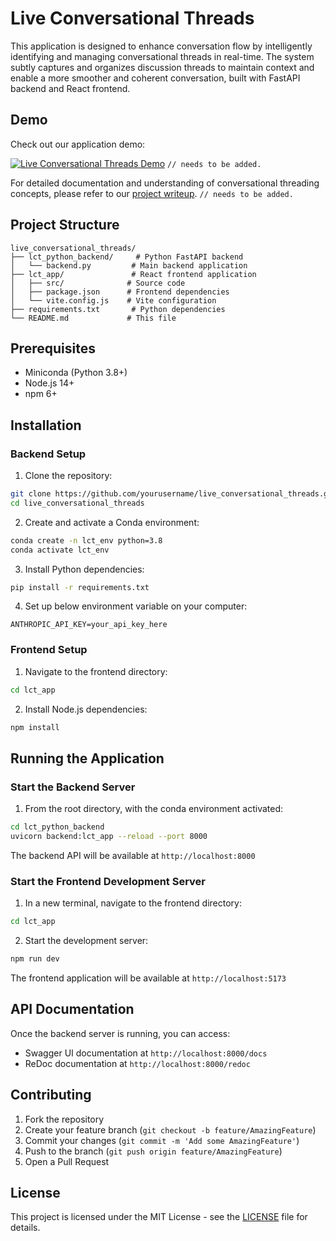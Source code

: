 # Live Conversational Threads

This application is designed to enhance conversation flow by intelligently identifying and managing conversational threads in real-time. The system subtly captures and organizes discussion threads to maintain context and enable a more smoother and coherent conversation, built with FastAPI backend and React frontend.

## Demo

Check out our application demo:

[![Live Conversational Threads Demo](https://img.youtube.com/vi/DEMO_VIDEO_ID/0.jpg)](https://www.youtube.com/watch?v=DEMO_VIDEO_ID) `// needs to be added.`

For detailed documentation and understanding of conversational threading concepts, please refer to our [project writeup](https://docs.google.com/document/d/11sC8fKkNCs09fFBztFqq6rp8b83UQiX2qA1kKF2GpYM/edit?usp=sharing). `// needs to be added.`

## Project Structure

```
live_conversational_threads/
├── lct_python_backend/     # Python FastAPI backend
│   └── backend.py         # Main backend application
├── lct_app/               # React frontend application
│   ├── src/              # Source code
│   ├── package.json      # Frontend dependencies
│   └── vite.config.js    # Vite configuration
├── requirements.txt       # Python dependencies
└── README.md             # This file
```

## Prerequisites

- Miniconda (Python 3.8+)
- Node.js 14+
- npm 6+

## Installation

### Backend Setup

1. Clone the repository:

```bash
git clone https://github.com/yourusername/live_conversational_threads.git
cd live_conversational_threads
```

2. Create and activate a Conda environment:

```bash
conda create -n lct_env python=3.8
conda activate lct_env
```

3. Install Python dependencies:

```bash
pip install -r requirements.txt
```

4. Set up below environment variable on your computer:

```
ANTHROPIC_API_KEY=your_api_key_here
```

### Frontend Setup

1. Navigate to the frontend directory:

```bash
cd lct_app
```

2. Install Node.js dependencies:

```bash
npm install
```

## Running the Application

### Start the Backend Server

1. From the root directory, with the conda environment activated:

```bash
cd lct_python_backend
uvicorn backend:lct_app --reload --port 8000
```

The backend API will be available at `http://localhost:8000`

### Start the Frontend Development Server

1. In a new terminal, navigate to the frontend directory:

```bash
cd lct_app
```

2. Start the development server:

```bash
npm run dev
```

The frontend application will be available at `http://localhost:5173`

## API Documentation

Once the backend server is running, you can access:

- Swagger UI documentation at `http://localhost:8000/docs`
- ReDoc documentation at `http://localhost:8000/redoc`

## Contributing

1. Fork the repository
2. Create your feature branch (`git checkout -b feature/AmazingFeature`)
3. Commit your changes (`git commit -m 'Add some AmazingFeature'`)
4. Push to the branch (`git push origin feature/AmazingFeature`)
5. Open a Pull Request

## License

This project is licensed under the MIT License - see the [LICENSE](LICENSE) file for details.

